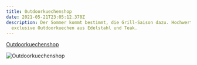 ```yaml
---
title: 0utdoorkuechenshop
date: 2021-05-21T23:05:12.370Z
description: Der Sommer kommt bestimmt, die Grill-Saison dazu. Hochwertige und
  exclusive Outdoorkuechen aus Edelstahl und Teak.
---
```

[Outdoorkuechenshop](https://outdoorkuechenshop.de)

![Outdoorkuechenshop](/assets/outdoor.web.jpg "Outdoorkuechenshop, im Garten endlich wieder grillen,der Sommer kommt bestimmt.")